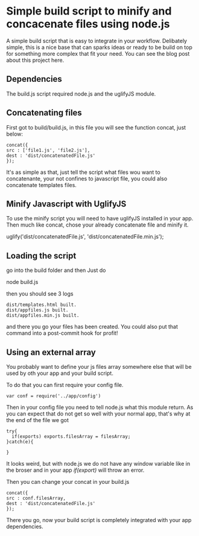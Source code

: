# Simple build script to minify and concacenate files using node.js

A simple build script that is easy to integrate in your workflow. Delibately simple, this is a nice base that can sparks ideas or ready to be build on top for something more complex that fit your need. You can see the blog post about this project here.

## Dependencies

The build.js script required node.js and the uglifyJS module.

## Concatenating files

First got to build/build.js, in this file you will see the function concat, just below:

    concat({
	src : ['file1.js', 'file2.js'],
	dest : 'dist/concatenatedFile.js'
    });

It's as simple as that, just tell the script what files wou want to concatenante, your not confines to javascript file, you could also concatenate templates files.

## Minify Javascript with UglifyJS

To use the minify script you will need to have uglifyJS installed in your app. Then much like concat, chose your already concatenate file and minify it.

uglify('dist/concatenatedFile.js', 'dist/concatenatedFile.min.js');


## Loading the script

go into the build folder and then Just do 

   node build.js 

then you should see 3 logs

    dist/templates.html built.
    dist/appfiles.js built.
    dist/appfiles.min.js built.

and there you go your files has been created. You could also put that command into a post-commit hook for profit!

## Using an external array

You probably want to define your js files array somewhere else that will be used by oth your app and your build script.

To do that you can first require your config file.

    var conf = require('../app/config')

Then in your config file you need to tell node.js what this module return. As you can expect that do not get so well with your normal app, that's why at the end of the file we got

    try{
      if(exports) exports.filesArray = filesArray;
    }catch(e){
  
    }

It looks weird, but with node.js we do not have any window variable like in the broser and in your app *if(export)* will throw an error.

Then you can change your concat in your build.js

    concat({
	src : conf.filesArray,
	dest : 'dist/concatenatedFile.js'
    });

There you go, now your build script is completely integrated with your app dependencies.